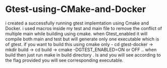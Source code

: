 # Gtest-using-CMake-and-Docker
i created a successfully running gtest implemtation using Cmake and Docker.
i used macros inside my test and main file to remove the conflict of multiple main while building using cmake.
when Gtest_enabled it will compile both main and test but will generate only one executable which is of gtest.
if you want to build this using cmake only - cd gtest-docker -> mkdir build -> cd build -> cmake -DGTEST_ENABLED=ON or OFF ..
when build then just run make in build directory .
ls and you will see according to the flag provided you will see corresponding executable.
